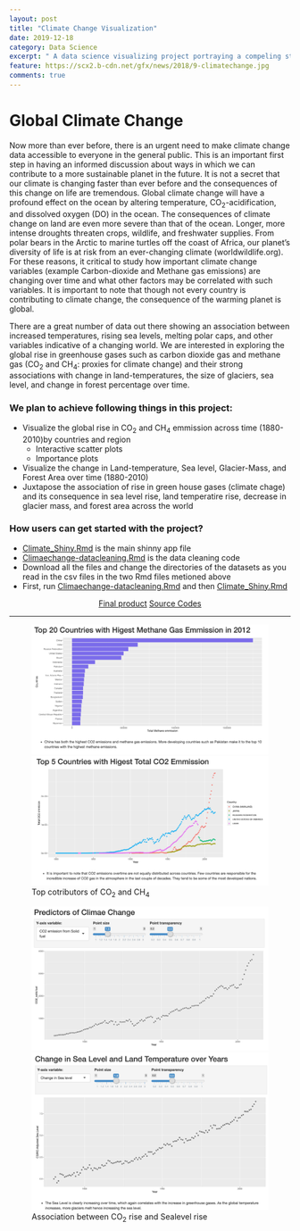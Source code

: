 ```yaml
---
layout: post
title: "Climate Change Visualization"
date: 2019-12-18
category: Data Science
excerpt: " A data science visualizing project portraying a compeling story on Climate Change: <b>R</b>"
feature: https://scx2.b-cdn.net/gfx/news/2018/9-climatechange.jpg
comments: true
---
```


# Global Climate Change

Now more than ever before, there is an urgent need to make climate change data accessible to everyone in the general public.
This is an important first step in having an informed discussion about ways in which we can contribute to a more sustainable
planet in the future. It is not a secret that our climate is changing faster than ever before and the consequences of 
this change on life are tremendous. Global climate change will have a profound effect on the ocean by altering temperature, 
CO<sub>2</sub>-acidification, and dissolved oxygen (DO) in the ocean. The consequences of climate change on land are even more severe 
than that of the ocean. Longer, more intense droughts threaten crops, wildlife, and freshwater supplies. From polar bears in 
the Arctic to marine turtles off the coast of Africa, our planet’s diversity of life is at risk from an ever-changing climate 
(worldwildlife.org). For these reasons, it critical to study how important climate change variables (example Carbon-dioxide 
and Methane gas emissions) are changing over time and what other factors may be correlated with such variables. 
It is important to note that though not every country is contributing to climate change, the consequence of the warming 
planet is global.

There are a great number of data out there showing an association between increased temperatures, rising
sea levels, melting polar caps, and other variables indicative of a changing world. We are interested in exploring the global 
rise in greenhouse gases such as carbon dioxide gas and methane gas (CO<sub>2</sub> and CH<sub>4</sub>: proxies for climate change) and their strong
associations with change in land-temperatures, the size of glaciers, sea level, and change in forest percentage over time.

### We plan to achieve following things in this project:
- Visualize the global rise in CO<sub>2</sub> and CH<sub>4</sub> emmission across time (1880-2010)by countries and region  
  - Interactive scatter plots
  - Importance plots
- Visualize the change in Land-temperature, Sea level, Glacier-Mass, and Forest Area over time (1880-2010)
- Juxtapose the association of rise in green house gases (climate chage) and its consequence in sea level rise, land temperatire rise,
decrease in glacier mass, and forest area across the world

### How users can get started with the project?
- [Climate_Shiny.Rmd](https://github.com/gurungkshitij/climate_change/blob/master/Climate_Shiny.Rmd) is the main shinny app file
- [Climaechange-datacleaning.Rmd](https://github.com/gurungkshitij/climate_change/blob/master/Climaechange-datacleaning.Rmd) is the 
data cleaning code 
- Download all the files and change the directories of the datasets as you read in the csv files in the two Rmd files metioned above
- First, run [Climaechange-datacleaning.Rmd](https://github.com/gurungkshitij/climate_change/blob/master/Climaechange-datacleaning.Rmd) and then [Climate_Shiny.Rmd](https://github.com/gurungkshitij/climate_change/blob/master/Climate_Shiny.Rmd)

<center>
    <div class="btn-group">
        <a href="https://gurung.shinyapps.io/Climate_Shiny/" class="btn btn-success"> Final product</a>
        <a href="https://github.com/gurungkshitij/climate_change" class="btn btn-info"> Source Codes</a>
    </div>
</center>

<hr>

<figure class="half">
    <a href='/assets/img/ch4.jpg'><img src='/assets/img/ch4.jpg'></a>
    <a href='/assets/img/co2_country.jpg'><img src='/assets/img/co2_country.jpg'></a>
    <figcaption>Top cotributors of CO<sub>2</sub> and CH<sub>4</sub> </figcaption>
</figure>
        
<figure class="half">
	<a href='/assets/img/co2.jpg'><img src='/assets/img/co2.jpg'></a>
	<a href='/assets/img/sealevel.jpg'><img src='/assets/img/sealevel.jpg'></a>
    <figcaption>Association between CO<sub>2</sub> rise and Sealevel rise</figcaption>
</figure>


